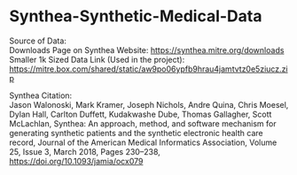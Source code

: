 # Synthea-Synthetic-Medical-Data
Source of Data: <br />
Downloads Page on Synthea Website: https://synthea.mitre.org/downloads <br />
Smaller 1k Sized Data Link (Used in the project): https://mitre.box.com/shared/static/aw9po06ypfb9hrau4jamtvtz0e5ziucz.zip <br />

Synthea Citation: <br />
Jason Walonoski, Mark Kramer, Joseph Nichols, Andre Quina, Chris Moesel, Dylan Hall, Carlton Duffett, Kudakwashe Dube, Thomas Gallagher, Scott McLachlan, Synthea: An approach, method, and software mechanism for generating synthetic patients and the synthetic electronic health care record, Journal of the American Medical Informatics Association, Volume 25, Issue 3, March 2018, Pages 230–238, https://doi.org/10.1093/jamia/ocx079
